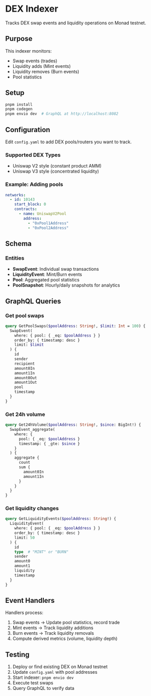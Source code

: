 # DEX Indexer

Tracks DEX swap events and liquidity operations on Monad testnet.

## Purpose

This indexer monitors:
- Swap events (trades)
- Liquidity adds (Mint events)
- Liquidity removes (Burn events)
- Pool statistics

## Setup

```bash
pnpm install
pnpm codegen
pnpm envio dev  # GraphQL at http://localhost:8082
```

## Configuration

Edit `config.yaml` to add DEX pools/routers you want to track.

### Supported DEX Types

- Uniswap V2 style (constant product AMM)
- Uniswap V3 style (concentrated liquidity)

### Example: Adding pools

```yaml
networks:
  - id: 10143
    start_block: 0
    contracts:
      - name: UniswapV2Pool
        address:
          - "0xPool1Address"
          - "0xPool2Address"
```

## Schema

### Entities

- **SwapEvent**: Individual swap transactions
- **LiquidityEvent**: Mint/Burn events
- **Pool**: Aggregated pool statistics
- **PoolSnapshot**: Hourly/daily snapshots for analytics

## GraphQL Queries

### Get pool swaps

```graphql
query GetPoolSwaps($poolAddress: String!, $limit: Int = 100) {
  SwapEvent(
    where: { pool: { _eq: $poolAddress } }
    order_by: { timestamp: desc }
    limit: $limit
  ) {
    id
    sender
    recipient
    amount0In
    amount1In
    amount0Out
    amount1Out
    pool
    timestamp
  }
}
```

### Get 24h volume

```graphql
query Get24hVolume($poolAddress: String!, $since: BigInt!) {
  SwapEvent_aggregate(
    where: {
      pool: { _eq: $poolAddress }
      timestamp: { _gte: $since }
    }
  ) {
    aggregate {
      count
      sum {
        amount0In
        amount1In
      }
    }
  }
}
```

### Get liquidity changes

```graphql
query GetLiquidityEvents($poolAddress: String!) {
  LiquidityEvent(
    where: { pool: { _eq: $poolAddress } }
    order_by: { timestamp: desc }
    limit: 50
  ) {
    id
    type  # "MINT" or "BURN"
    sender
    amount0
    amount1
    liquidity
    timestamp
  }
}
```

## Event Handlers

Handlers process:
1. Swap events → Update pool statistics, record trade
2. Mint events → Track liquidity additions
3. Burn events → Track liquidity removals
4. Compute derived metrics (volume, liquidity depth)

## Testing

1. Deploy or find existing DEX on Monad testnet
2. Update `config.yaml` with pool addresses
3. Start indexer: `pnpm envio dev`
4. Execute test swaps
5. Query GraphQL to verify data
